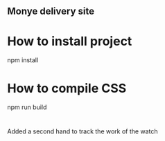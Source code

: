 ## Monye delivery site

# How to install project
npm install 

# How to compile CSS
npm run build

#
Added a second hand to track the work of the watch
